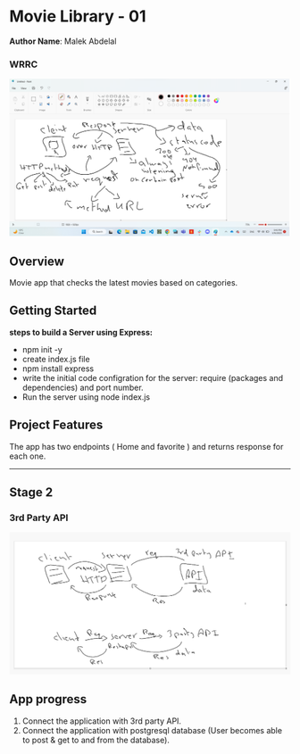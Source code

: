 # Movie Library - 01

**Author Name**: Malek Abdelal

### WRRC
![WRRC](./assets/WRRC.png)

## Overview
Movie app that checks the latest movies based on categories.
## Getting Started
**steps to build a Server using Express:**
- npm init -y
- create index.js file
- npm install express 
- write the initial code configration for the server: require (packages and dependencies) and port number.
- Run the server using node index.js

## Project Features
The app has two endpoints ( Home and favorite ) and returns response for each one.

------------------------------------------
## Stage 2
### 3rd Party API
![WRRC](./assets/3rd%20Party%20API.png)

## App progress
1. Connect the application with 3rd party API.
2. Connect the application with postgresql database (User becomes able to post & get to and from the database).
